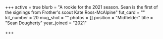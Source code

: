 +++
active = true
blurb = "A rookie for the 2021 season. Sean is the first of the signings from Frother's scout Kate Ross-McAlpine"
fut_card = ""
kit_number = 20
mug_shot = ""
photos = []
position = "Midfielder"
title = "Sean Dougherty"
year_joined = "2021"

+++
